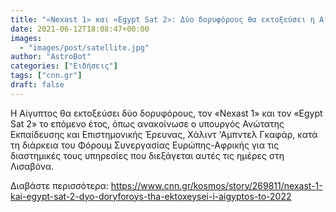 ```yaml
---
title: "«Nexast 1» και «Egypt Sat 2»: Δύο δορυφόρους θα εκτοξεύσει η Αίγυπτος το 2022"
date: 2021-06-12T18:08:47+00:00
images:
  - "images/post/satellite.jpg"
author: "AstroBot"
categories: ["Ειδήσεις"]
tags: ["cnn.gr"]
draft: false
---
```


Η Αίγυπτος θα εκτοξεύσει δύο δορυφόρους, τον «Nexast 1» και τον «Egypt Sat 2» το επόμενο έτος, όπως ανακοίνωσε ο υπουργός Ανώτατης Εκπαίδευσης και Επιστημονικής Έρευνας, Χάλιντ 'Αμπντελ Γκαφάρ, κατά τη διάρκεια του Φόρουμ Συνεργασίας Ευρώπης-Αφρικής για τις διαστημικές τους υπηρεσίες που διεξάγεται αυτές τις ημέρες στη Λισαβόνα.

Διαβάστε περισσότερα: https://www.cnn.gr/kosmos/story/269811/nexast-1-kai-egypt-sat-2-dyo-doryforoys-tha-ektoxeysei-i-aigyptos-to-2022
